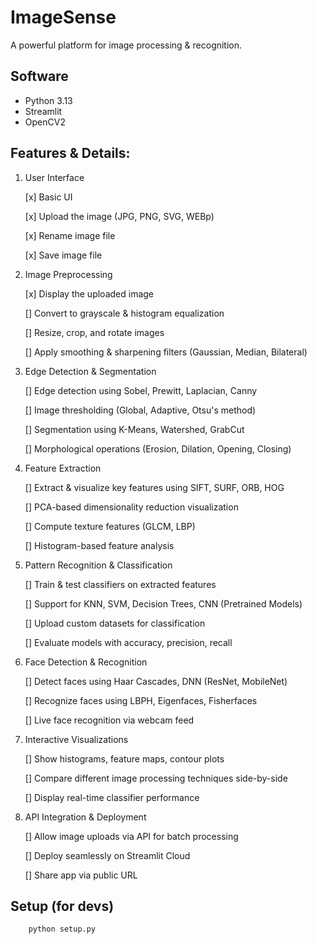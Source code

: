 # ImageSense

A powerful platform for image processing & recognition.

## Software

- Python 3.13
- Streamlit
- OpenCV2

## Features & Details:

1. User Interface

   [x] Basic UI

   [x] Upload the image (JPG, PNG, SVG, WEBp)

   [x] Rename image file

   [x] Save image file

2. Image Preprocessing

   [x] Display the uploaded image

   [] Convert to grayscale & histogram equalization

   [] Resize, crop, and rotate images

   [] Apply smoothing & sharpening filters (Gaussian, Median, Bilateral)

3. Edge Detection & Segmentation

   [] Edge detection using Sobel, Prewitt, Laplacian, Canny

   [] Image thresholding (Global, Adaptive, Otsu's method)

   [] Segmentation using K-Means, Watershed, GrabCut

   [] Morphological operations (Erosion, Dilation, Opening, Closing)

4. Feature Extraction

   [] Extract & visualize key features using SIFT, SURF, ORB, HOG

   [] PCA-based dimensionality reduction visualization

   [] Compute texture features (GLCM, LBP)

   [] Histogram-based feature analysis

5. Pattern Recognition & Classification

   [] Train & test classifiers on extracted features

   [] Support for KNN, SVM, Decision Trees, CNN (Pretrained Models)

   [] Upload custom datasets for classification

   [] Evaluate models with accuracy, precision, recall

6. Face Detection & Recognition

   [] Detect faces using Haar Cascades, DNN (ResNet, MobileNet)

   [] Recognize faces using LBPH, Eigenfaces, Fisherfaces

   [] Live face recognition via webcam feed

7. Interactive Visualizations

   [] Show histograms, feature maps, contour plots

   [] Compare different image processing techniques side-by-side

   [] Display real-time classifier performance

8. API Integration & Deployment

   [] Allow image uploads via API for batch processing

   [] Deploy seamlessly on Streamlit Cloud

   [] Share app via public URL

## Setup (for devs)

```
    python setup.py
```
